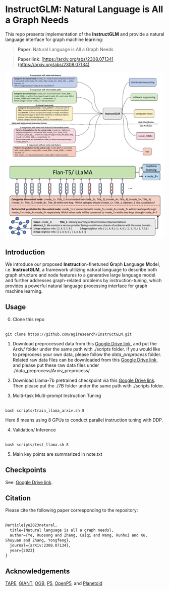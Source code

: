 # InstructGLM: Natural Language is All a Graph Needs

  

This repo presents implementation of the **InstructGLM** and provide a natural language interface for graph machine learning:

>  **Paper**: Natural Language is All a Graph Needs <br>

>  **Paper link**: [https://arxiv.org/abs/2308.07134](https://arxiv.org/abs/2308.07134)
  

![Teaser](pic/pc_1.png)
![Teaser](pic/pc_2.png)
  

## Introduction

We introduce our proposed **Instruct**ion-finetuned **G**raph **L**anguage **M**odel, i.e. **InstructGLM**, a framework utilizing natural language to describe both graph structure and node features to a generative large language model and further addresses graph-related problems by instruction-tuning, which provides a powerful natural language processing interface for graph machine learning.

## Usage

  

0. Clone this repo

  

```

git clone https://github.com/agiresearch/InstructGLM.git

```

  

1. Download preprocessed data from this [Google Drive link](https://drive.google.com/file/d/1xN4cnmSSrEdgn4xopsUEeQRRghaQ3B1B/view?usp=drive_link), and put the Arxiv/ folder under the same path with ./scripts folder. If you would like to preprocess your own data, please follow the *data_preprocess* folder. Related raw data files can be downloaded from this [Google Drive link](https://drive.google.com/file/d/1pmWjrg195Rk-MHwrcaAhGGNcqCY-gEOc/view?usp=drive_link), and please put these raw data files under ./data_preprocess/Arxiv_preprocess/

  

2. Download Llama-7b pretrained checkpoint via this [Google Drive link](https://drive.google.com/file/d/1wLaPMSDAxCMcl3pJ-0bYymOid3gkULc3/view?usp=drive_link). Then please put the ./7B folder under the same path with ./scripts folder.

  
  

3. Multi-task Multi-prompt Instruction Tuning

  

```

bash scripts/train_llama_arxiv.sh 8

```

Here *8* means using 8 GPUs to conduct parallel instruction tuning with DDP.

4. Validation/ Inference

```

bash scripts/test_llama.sh 8

```
5. Main key points are summarized in note.txt
  
  

## Checkpoints

See: [Google Drive link](https://drive.google.com/file/d/1aNAx0gWpDyHlqYOUR17NomJNQJEMwprI/view?usp=drive_link).
 

## Citation

  

Please cite the following paper corresponding to the repository:

```

@article{ye2023natural,
  title={Natural language is all a graph needs},
  author={Ye, Ruosong and Zhang, Caiqi and Wang, Runhui and Xu, Shuyuan and Zhang, Yongfeng},
  journal={arXiv:2308.07134},
  year={2023}
}

```

  

## Acknowledgements

  

[TAPE](https://github.com/XiaoxinHe/TAPE), [GIANT](https://github.com/amzn/pecos/tree/mainline/examples/giant-xrt), [OGB](https://ogb.stanford.edu/docs/home/), [P5](https://github.com/jeykigung/P5), [OpenP5](https://github.com/agiresearch/OpenP5), and [Planetoid](https://arxiv.org/pdf/1603.08861.pdf)
